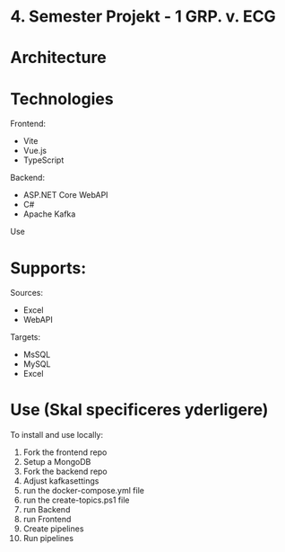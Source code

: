 # 4. Semester Projekt - 1 GRP. v. ECG

# Architecture

# Technologies
Frontend:
- Vite
- Vue.js
- TypeScript

Backend:
- ASP.NET Core WebAPI
- C#
- Apache Kafka

Use

# Supports:
Sources:
- Excel
- WebAPI

Targets:
- MsSQL
- MySQL
- Excel

# Use (Skal specificeres yderligere)
To install and use locally:
1. Fork the frontend repo
2. Setup a MongoDB
3. Fork the backend repo
4. Adjust kafkasettings 
5. run the docker-compose.yml file
6. run the create-topics.ps1 file
7. run Backend
8. run Frontend
9. Create pipelines
10. Run pipelines

